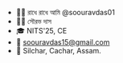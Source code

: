 - 🙏🏻 রাধে রাধে আমি @soouravdas01
- 😶‍🌫️ সৌরভ দাস
- 🎓 NITS'25, CE 
- 📧 soouravdas15@gmail.com
- 📍 Silchar, Cachar, Assam.

<!---
soouravdas01/soouravdas01 is a ✨ special ✨ repository because its `README.md` (this file) appears on your GitHub profile.
You can click the Preview link to take a look at your changes.
--->
